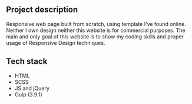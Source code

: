## Project description  

Responsive web page built from scratch, using template I've found online. Neither I own design neither this website is for commercial purposes. The main and only goal of this website is to show my coding skills and proper usage of Responsive Design techniques.

## Tech stack
* HTML
* SCSS
* JS and jQuery
* Gulp (3.9.1)